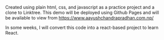 Created using plain html, css, and javascript as a practice project and a clone to Linktree. This demo will be deployed using Github Pages and will be available to view from https://www.aayushchandrapradhan.com.np/

In some weeks, I will convert this code into a react-based project to learn React.
